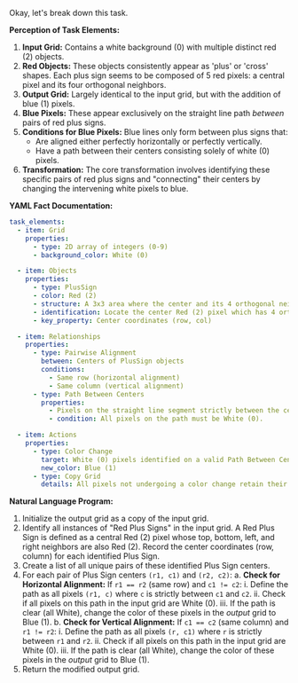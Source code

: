 Okay, let's break down this task.

**Perception of Task Elements:**

1.  **Input Grid:** Contains a white background (0) with multiple distinct red (2) objects.
2.  **Red Objects:** These objects consistently appear as 'plus' or 'cross' shapes. Each plus sign seems to be composed of 5 red pixels: a central pixel and its four orthogonal neighbors.
3.  **Output Grid:** Largely identical to the input grid, but with the addition of blue (1) pixels.
4.  **Blue Pixels:** These appear exclusively on the straight line path *between* pairs of red plus signs.
5.  **Conditions for Blue Pixels:** Blue lines only form between plus signs that:
    *   Are aligned either perfectly horizontally or perfectly vertically.
    *   Have a path between their centers consisting solely of white (0) pixels.
6.  **Transformation:** The core transformation involves identifying these specific pairs of red plus signs and "connecting" their centers by changing the intervening white pixels to blue.

**YAML Fact Documentation:**


```yaml
task_elements:
  - item: Grid
    properties:
      - type: 2D array of integers (0-9)
      - background_color: White (0)

  - item: Objects
    properties:
      - type: PlusSign
      - color: Red (2)
      - structure: A 3x3 area where the center and its 4 orthogonal neighbors are Red (2), and the 4 diagonal neighbors can be any color (usually White (0) in examples).
      - identification: Locate the center Red (2) pixel which has 4 orthogonal Red (2) neighbors.
      - key_property: Center coordinates (row, col)

  - item: Relationships
    properties:
      - type: Pairwise Alignment
        between: Centers of PlusSign objects
        conditions:
          - Same row (horizontal alignment)
          - Same column (vertical alignment)
      - type: Path Between Centers
        properties:
          - Pixels on the straight line segment strictly between the centers of an aligned pair.
          - condition: All pixels on the path must be White (0).

  - item: Actions
    properties:
      - type: Color Change
        target: White (0) pixels identified on a valid Path Between Centers.
        new_color: Blue (1)
      - type: Copy Grid
        details: All pixels not undergoing a color change retain their original color from the input grid.

```


**Natural Language Program:**

1.  Initialize the output grid as a copy of the input grid.
2.  Identify all instances of "Red Plus Signs" in the input grid. A Red Plus Sign is defined as a central Red (2) pixel whose top, bottom, left, and right neighbors are also Red (2). Record the center coordinates (row, column) for each identified Plus Sign.
3.  Create a list of all unique pairs of these identified Plus Sign centers.
4.  For each pair of Plus Sign centers `(r1, c1)` and `(r2, c2)`:
    a.  **Check for Horizontal Alignment:** If `r1 == r2` (same row) and `c1 != c2`:
        i.  Define the path as all pixels `(r1, c)` where `c` is strictly between `c1` and `c2`.
        ii. Check if all pixels on this path in the input grid are White (0).
        iii. If the path is clear (all White), change the color of these pixels in the *output* grid to Blue (1).
    b.  **Check for Vertical Alignment:** If `c1 == c2` (same column) and `r1 != r2`:
        i.  Define the path as all pixels `(r, c1)` where `r` is strictly between `r1` and `r2`.
        ii. Check if all pixels on this path in the input grid are White (0).
        iii. If the path is clear (all White), change the color of these pixels in the *output* grid to Blue (1).
5.  Return the modified output grid.